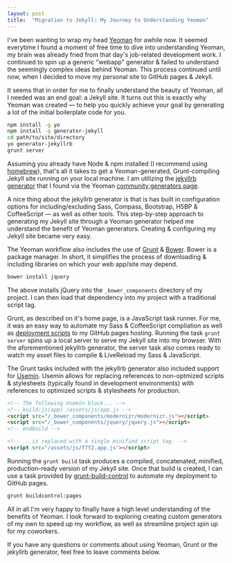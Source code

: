 ```yaml
---
layout: post
title:  "Migration to Jekyll: My Journey to Understanding Yeoman"
---
```


I've been wanting to wrap my head [Yeoman](http://yeoman.io/) for awhile now. It seemed everytime I found a moment of free time to dive into understanding Yeoman, my brain was already fried from that day's job-related development work. I continued to spin up a generic "webapp" generator & failed to understand the seemingly complex ideas behind Yeoman. This process continued until now, when I decided to move my personal site to GitHub pages & Jekyll.

It seems that in order for me to finally understand the beauty of Yeoman, all I needed was an end goal: a Jekyll site. It turns out this is exactly why Yeoman was created — to help you quickly achieve your goal by generating a lot of the initial boilerplate code for you.

````bash
npm install -g yo
npm install -g generator-jekyll
cd path/to/site/directory
yo generator-jekyllrb
grunt server
````

Assuming you already have Node & npm installed (I recommend using [homebrew](http://madebyhoundstooth.com/blog/install-node-with-homebrew-on-os-x/)), that's all it takes to get a Yeoman-generated, Grunt-compiling Jekyll site running on your local machine. I am utilizing the [jekyllrb generator](https://github.com/robwierzbowski/generator-jekyllrb) that I found via the Yeoman [community generators page](http://yeoman.io/community-generators.html).

A nice thing about the jekyllrb generator is that is has built in configuration options for including/excluding Sass, Compass, Bootstrap, H5BP & CoffeeScript — as well as other tools. This step-by-step approach to generating my Jekyll site through a Yeoman generator helped me understand the benefit of Yeoman generators. Creating & configuring my Jekyll site became very easy.

The Yeoman workflow also includes the use of [Grunt](http://gruntjs.com/) & [Bower](http://bower.io/). Bower is a package manager. In short, it simplifies the process of downloading & including libraries on which your web app/site may depend.

````bash
bower install jquery
````

The above installs jQuery into the `_bower_components` directory of my project. I can then load that dependency into my project with a traditional script tag.

Grunt, as described on it's home page, is a JavaScript task runner. For me, it was an easy way to automate my Sass & CoffeeScript compliation as well as [deployment scripts](https://github.com/robwierzbowski/grunt-build-control) to my GitHub pages hosting. Running the task `grunt server` spins up a local server to serve my Jekyll site into my browser. With the aforementioned jekyllrb generator, the server task also comes ready to watch my asset files to compile & LiveReload my Sass & JavaScript.

The Grunt tasks included with the jekyllrb generator also included support for [Usemin](https://github.com/yeoman/grunt-usemin). Usemin allows for replacing references to non-optmized scripts & stylesheets (typically found in development environments) with references to optimized scripts & stylesheets for production.

````html
<!-- The following Usemin block... -->
<!-- build:js(app) /assets/js/app.js -->
<script src="/_bower_components/modernizr/modernizr.js"></script>
<script src="/_bower_components/jquery/jquery.js"></script>
<!-- endbuild -->

<!-- ...is replaced with a single minified script tag. -->
<script src="/assets/js/f7f2.app.js"></script>
````

Running the `grunt build` task produces a compiled, concatenated, minified, production-ready version of my Jekyll site. Once that build is created, I can use a task provided by [grunt-build-control](https://github.com/robwierzbowski/grunt-build-control) to automate my deployment to GitHub pages.

````bash
grunt buildcontrol:pages
````

All in all I'm very happy to finally have a high level understanding of the benefits of Yeoman. I look forward to exploring creating custom generators of my own to speed up my workflow, as well as streamline project spin up for my coworkers.

If you have any questions or comments about using Yeoman, Grunt or the jekyllrb generator, feel free to leave comments below.
